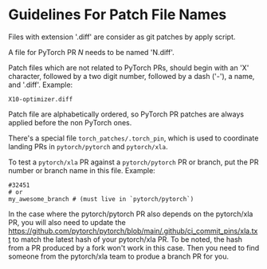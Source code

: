 # Guidelines For Patch File Names

Files with extension '.diff' are consider as git patches by apply script.

A file for PyTorch PR _N_ needs to be named 'N.diff'.

Patch files which are not related to PyTorch PRs, should begin with an 'X' character,
followed by a two digit number, followed by a dash ('-'), a name, and '.diff'.
Example:

```
X10-optimizer.diff
```

Patch file are alphabetically ordered, so PyTorch PR patches are always applied
before the non PyTorch ones.


There's a special file `torch_patches/.torch_pin`, which is used to coordinate landing PRs in
`pytorch/pytorch` and `pytorch/xla`.

To test a `pytorch/xla` PR against a `pytorch/pytorch` PR or branch,
put the PR number or branch name in this file.
Example:

```
#32451
# or
my_awesome_branch # (must live in `pytorch/pytorch`)
```

In the case where the pytorch/pytorch PR also depends on the pytorch/xla PR, you will also need to update the https://github.com/pytorch/pytorch/blob/main/.github/ci_commit_pins/xla.txt to match the latest hash of your pytorch/xla PR. To be noted, the hash from a PR produced by a fork won't work in this case. Then you need to find someone from the pytorch/xla team to produe a branch PR for you.
